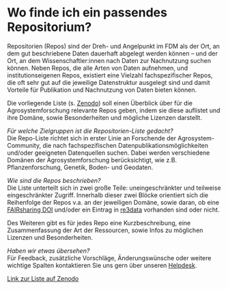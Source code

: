 # Wo finde ich ein passendes Repositorium?

Repositorien (Repos) sind der Dreh- und Angelpunkt im FDM als der Ort, an dem gut beschriebene Daten dauerhaft abgelegt werden können – und der Ort, an dem Wissenschaftler:innen nach Daten zur Nachnutzung suchen können.
Neben Repos, die alle Arten von Daten aufnehmen, und institutionseigenen Repos, existiert eine Vielzahl fachspezifischer Repos, die oft sehr gut auf die jeweilige Datenstruktur ausgelegt sind und damit Vorteile für Publikation und Nachnutzung von Daten bieten können.

Die vorliegende Liste (s. [Zenodo](https://zenodo.org/records/11144471)) soll einen Überblick über für die Agrosystemforschung relevante Repos geben, indem sie diese auflistet und ihre Domäne, sowie Besonderheiten und mögliche Lizenzen darstellt.

_Für welche Zielgruppen ist die Repositorien-Liste gedacht?_  
Die Repo-Liste richtet sich in erster Linie an Forschende der Agrosystem-Community, die nach fachspezifischen Datenpublikationsmöglichkeiten und/oder geeigneten Datenquellen suchen.
Dabei werden verschiedene Domänen der Agrosystemforschung berücksichtigt, wie z.B. Pflanzenforschung, Genetik, Boden- und Geodaten.

_Wie sind die Repos beschrieben?_  
Die Liste unterteilt sich in zwei große Teile: uneingeschränkter und teilweise eingeschränkter Zugriff.
Innerhalb dieser zwei Blöcke orientiert sich die Reihenfolge der Repos v.a. an der jeweiligen Domäne, sowie daran, ob eine [FAIRsharing DOI](https://fairsharing.org/) und/oder ein Eintrag in [re3data](https://www.re3data.org/) vorhanden sind oder nicht.

Des Weiteren gibt es für jedes Repo eine Kurzbeschreibung, eine Zusammenfassung der Art der Ressourcen, sowie Infos zu möglichen Lizenzen und Besonderheiten.

_Haben wir etwas übersehen?_  
Für Feedback, zusätzliche Vorschläge, Änderungswünsche oder weitere wichtige Spalten kontaktieren Sie uns gern über unseren [Helpdesk](mailto:dataservice@fairagro.net).

[Link zur Liste auf Zenodo](https://zenodo.org/records/11144471)
